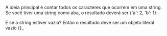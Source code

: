 A ideia principal é contar todos os caracteres que ocorrem em uma string. Se você tiver uma string como aba, o resultado deverá ser {'a': 2, 'b': 1}.

E se a string estiver vazia? Então o resultado deve ser um objeto literal vazio {},.